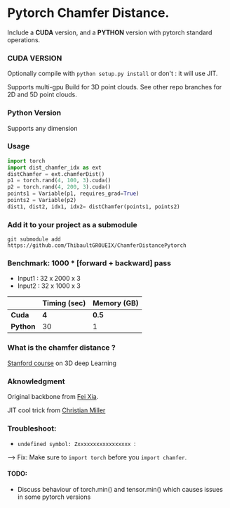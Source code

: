 # Pytorch Chamfer Distance.

Include a **CUDA** version, and a **PYTHON** version with pytorch standard operations.

### CUDA VERSION

Optionally compile with `python setup.py install` or don't : it will use JIT.

Supports multi-gpu
Build for 3D point clouds. See other repo branches for  2D and 5D point clouds.

### Python Version

Supports any dimension

### Usage

```python
import torch
import dist_chamfer_idx as ext
distChamfer = ext.chamferDist()
p1 = torch.rand(4, 100, 3).cuda()
p2 = torch.rand(4, 200, 3).cuda()
points1 = Variable(p1, requires_grad=True)
points2 = Variable(p2)
dist1, dist2, idx1, idx2= distChamfer(points1, points2)
```



### Add it to your project as a submodule

```shell
git submodule add https://github.com/ThibaultGROUEIX/ChamferDistancePytorch
```



### Benchmark: 1000 * [forward + backward] pass

* Input1 : 32 x 2000 x 3
* Input2 : 32 x 1000 x 3

|  | Timing (sec)    | Memory (GB)     |
| ---------- | -------- | ------- |
| **Cuda**     | **4** | **0.5** |
| **Python**     | 30 | 1  |


### What is the chamfer distance ? 

[Stanford course](http://graphics.stanford.edu/courses/cs468-17-spring/LectureSlides/L14%20-%203d%20deep%20learning%20on%20point%20cloud%20representation%20(analysis).pdf) on 3D deep Learning

### Aknowledgment 

Original backbone from [Fei Xia](https://github.com/fxia22/pointGAN/blob/master/nndistance/src/nnd_cuda.cu).

JIT cool trick from [Christian Miller](https://github.com/chrdiller)

### Troubleshoot:

- `undefined symbol: Zxxxxxxxxxxxxxxxxx `:

--> Fix: Make sure to `import torch` before you `import chamfer`.

#### TODO:

* Discuss behaviour of torch.min() and tensor.min() which causes issues in some pytorch versions
